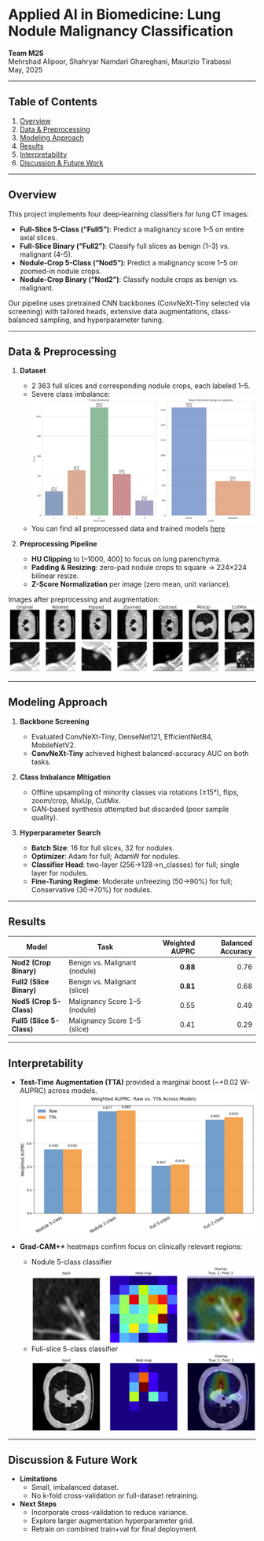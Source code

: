 # Applied AI in Biomedicine: Lung Nodule Malignancy Classification

**Team M2S**  
Mehrshad Alipoor, Shahryar Namdari Ghareghani, Maurizio Tirabassi  
May, 2025

---

## Table of Contents

1. [Overview](#overview)  
2. [Data & Preprocessing](#data--preprocessing)  
3. [Modeling Approach](#modeling-approach)  
4. [Results](#results)  
5. [Interpretability](#interpretability)  
6. [Discussion & Future Work](#discussion--future-work)  

---

## Overview

This project implements four deep‐learning classifiers for lung CT images:

- **Full-Slice 5-Class (“Full5”)**: Predict a malignancy score 1–5 on entire axial slices.  
- **Full-Slice Binary (“Full2”)**: Classify full slices as benign (1–3) vs. malignant (4–5).  
- **Nodule-Crop 5-Class (“Nod5”)**: Predict a malignancy score 1–5 on zoomed-in nodule crops.  
- **Nodule-Crop Binary (“Nod2”)**: Classify nodule crops as benign vs. malignant.  

Our pipeline uses pretrained CNN backbones (ConvNeXt-Tiny selected via screening) with tailored heads, extensive data augmentations, class-balanced sampling, and hyperparameter tuning.

---

## Data & Preprocessing

1. **Dataset**  
   - 2 363 full slices and corresponding nodule crops, each labeled 1–5.  
   - Severe class imbalance:
     ![Fig. 1: Example Preprocessing](images/class_distribution.png)
   - You can find all preprocessed data and trained models [here](https://www.kaggle.com/datasets/shahryarnamdari/ai-in-biomed-dataset-lung)

2. **Preprocessing Pipeline**  
   - **HU Clipping** to [–1000, 400] to focus on lung parenchyma.  
   - **Padding & Resizing**: zero-pad nodule crops to square → 224×224 bilinear resize.  
   - **Z-Score Normalization** per image (zero mean, unit variance).

Images after preprocessing and augmentation:
![Fig. 1: Example Preprocessing](images/augmentations.png)

---

## Modeling Approach

1. **Backbone Screening**  
   - Evaluated ConvNeXt-Tiny, DenseNet121, EfficientNetB4, MobileNetV2.  
   - **ConvNeXt-Tiny** achieved highest balanced-accuracy AUC on both tasks.

2. **Class Imbalance Mitigation**  
   - Offline upsampling of minority classes via rotations (±15°), flips, zoom/crop, MixUp, CutMix.  
   - GAN-based synthesis attempted but discarded (poor sample quality).

3. **Hyperparameter Search**  
   - **Batch Size**: 16 for full slices, 32 for nodules.  
   - **Optimizer**: Adam for full; AdamW for nodules.  
   - **Classifier Head**: two-layer (256→128→n_classes) for full; single layer for nodules.  
   - **Fine-Tuning Regime**: Moderate unfreezing (50→90%) for full; Conservative (30→70%) for nodules.

---

## Results

| Model                    | Task                            | Weighted AUPRC | Balanced Accuracy |
|--------------------------|---------------------------------|---------------:|------------------:|
| **Nod2 (Crop Binary)**   | Benign vs. Malignant (nodule)   | **0.88**       | 0.76            |
| **Full2 (Slice Binary)** | Benign vs. Malignant (slice)    | **0.81**       | 0.68            |
| **Nod5 (Crop 5-Class)**  | Malignancy Score 1–5 (nodule)   | 0.55           | 0.49            |
| **Full5 (Slice 5-Class)**| Malignancy Score 1–5 (slice)    | 0.41           | 0.29            |

---

## Interpretability

- **Test-Time Augmentation (TTA)** provided a marginal boost (~+0.02 W-AUPRC) across models.
  ![Grad-CAM++ on Nod2](images/tta.jpg)  
- **Grad-CAM++** heatmaps confirm focus on clinically relevant regions:

  - Nodule 5-class classifier  
    ![Grad-CAM++ on Nod2](images/nod5cam.jpg)  
  - Full-slice 5-class classifier  
    ![Grad-CAM++ on Full2](images/full5cam.jpg)  

---

## Discussion & Future Work

- **Limitations**  
  - Small, imbalanced dataset.  
  - No k-fold cross-validation or full-dataset retraining.  
- **Next Steps**  
  - Incorporate cross-validation to reduce variance.  
  - Explore larger augmentation hyperparameter grid.  
  - Retrain on combined train+val for final deployment.

